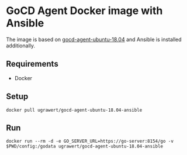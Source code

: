 # GoCD Agent Docker image with Ansible

The image is based on [gocd-agent-ubuntu-18.04](https://hub.docker.com/r/gocd/gocd-agent-ubuntu-18.04)
and Ansible is installed additionally.

## Requirements

- Docker

## Setup

    docker pull ugrawert/gocd-agent-ubuntu-18.04-ansible

## Run

    docker run --rm -d -e GO_SERVER_URL=https://go-server:8154/go -v $PWD/config:/godata ugrawert/gocd-agent-ubuntu-18.04-ansible
